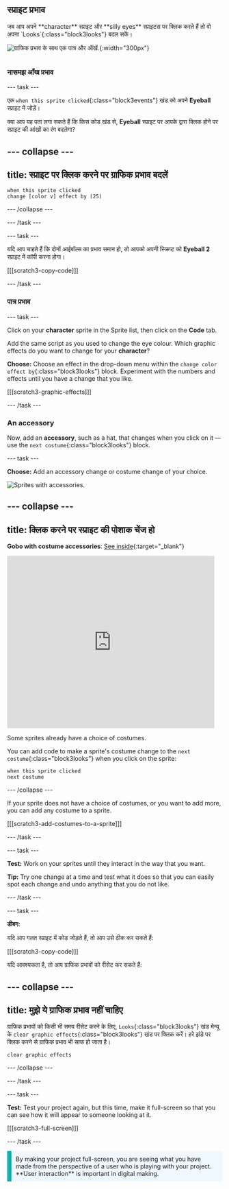 ## स्प्राइट प्रभाव

<div style="display: flex; flex-wrap: wrap">
<div style="flex-basis: 200px; flex-grow: 1; margin-right: 15px;">
जब आप अपने **character** स्प्राइट और **silly eyes** स्प्राइटस पर क्लिक करते हैं तो वो अपना `Looks`{:class="block3looks"} बदल सकें।
</div>
<div>

![ग्राफिक प्रभाव के साथ एक पात्र और ऑंखें.](images/character-graphic-effects.png){:width="300px"}    

</div>
</div>

### नासमझ आँख प्रभाव

--- task ---

एक `when this sprite clicked`{:class="block3events"} खंड को अपने **Eyeball** स्प्राइट में जोड़ें।

क्या आप यह पता लगा सकते हैं कि किस कोड खंड से, **Eyeball** स्प्राइट पर आपके द्वारा क्लिक होने पर स्प्राइट की आंखों का रंग बदलेगा?

--- collapse ---
---
title: स्प्राइट पर क्लिक करने पर ग्राफिक प्रभाव बदलें
---

```blocks3
when this sprite clicked  
change [color v] effect by (25)
```

--- /collapse ---

--- /task ---

--- task ---

यदि आप चाहते हैं कि दोनों आईबॉल्स का प्रभाव समान हो, तो आपको अपनी स्क्रिप्ट को **Eyeball 2** स्प्राइट में कॉपी करना होगा।

[[[scratch3-copy-code]]]

--- /task ---

### पात्र प्रभाव

--- task ---

Click on your **character** sprite in the Sprite list, then click on the **Code** tab.

Add the same script as you used to change the eye colour. Which graphic effects do you want to change for your **character**?

**Choose:** Choose an effect in the drop-down menu within the `change color effect by`{:class="block3looks"} block. Experiment with the numbers and effects until you have a change that you like.

[[[scratch3-graphic-effects]]]

--- /task ---

### An accessory

Now, add an **accessory**, such as a hat, that changes when you click on it — use the `next costume`{:class="block3looks"} block.

--- task ---

**Choose:** Add an accessory change or costume change of your choice.

![Sprites with accessories.](images/accessory-sprite.png)

--- collapse ---
---
title: क्लिक करने पर स्प्राइट की पोशाक चेंज हो
---

**Gobo with costume accessories**: [See inside](https://scratch.mit.edu/projects/496334057/editor){:target="_blank"}
<div class="scratch-preview">
<iframe allowtransparency="true" width="485" height="402" src="https://scratch.mit.edu/projects/embed/496334057/?autostart=false" frameborder="0"></iframe>
</div>

Some sprites already have a choice of costumes.

You can add code to make a sprite's costume change to the `next costume`{:class="block3looks"} when you click on the sprite:

```blocks3
when this sprite clicked
next costume
```

--- /collapse ---

If your sprite does not have a choice of costumes, or you want to add more, you can add any costume to a sprite.

[[[scratch3-add-costumes-to-a-sprite]]]

--- /task ---

--- task ---

**Test:** Work on your sprites until they interact in the way that you want.

**Tip:** Try one change at a time and test what it does so that you can easily spot each change and undo anything that you do not like.

--- /task ---

--- task ---

**डीबग:**

यदि आप गलत स्प्राइट में कोड जोड़ते हैं, तो आप उसे ठीक कर सकते हैं:

[[[scratch3-copy-code]]]

यदि आवश्यकता है, तो आप ग्राफिक प्रभावों को रीसेट कर सकते हैं:

--- collapse ---
---
title: मुझे ये ग्राफिक प्रभाव नहीं चाहिए
---

ग्राफिक प्रभावों को किसी भी समय रीसेट करने के लिए, `Looks`{:class="block3looks"} खंड मेन्यू के `clear graphic effects`{:class="block3looks"} खंड पर क्लिक करें। हरे झंडे पर क्लिक करने से ग्राफिक प्रभाव भी साफ हो जाता है।

```blocks3
clear graphic effects
```
--- /collapse ---

--- /task ---

--- task ---

**Test:** Test your project again, but this time, make it full-screen so that you can see how it will appear to someone looking at it.

[[[scratch3-full-screen]]]

--- /task ---

<p style="border-left: solid; border-width:10px; border-color: #0faeb0; background-color: aliceblue; padding: 10px;">
By making your project full-screen, you are seeing what you have made from the perspective of a user who is playing with your project. **User interaction** is important in digital making. 
</p>


